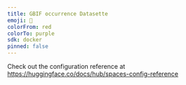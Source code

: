 ```yaml
---
title: GBIF occurrence Datasette
emoji: 🌱
colorFrom: red
colorTo: purple
sdk: docker
pinned: false
---
```


Check out the configuration reference at https://huggingface.co/docs/hub/spaces-config-reference
